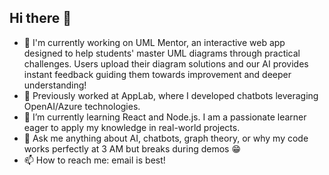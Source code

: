 ## Hi there 👋

- 🔭 I'm currently working on UML Mentor, an interactive web app designed to help students' master UML diagrams through practical challenges. Users upload their diagram solutions and our AI provides instant feedback guiding them towards improvement and deeper understanding!
- 💼 Previously worked at AppLab, where I developed chatbots leveraging OpenAI/Azure technologies.
- 🌱 I’m currently learning React and Node.js. I am a passionate learner eager to apply my knowledge in real-world projects.
- 💬 Ask me anything about AI, chatbots, graph theory, or why my code works perfectly at 3 AM but breaks during demos 😁
- 📫 How to reach me: email is best!
